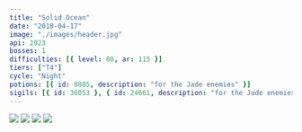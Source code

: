 ```yaml
---
title: "Solid Ocean"
date: "2018-04-17"
image: "./images/header.jpg"
api: 2923
bosses: 1
difficulties: [{ level: 80, ar: 115 }]
tiers: ["T4"]
cycle: "Night"
potions: [{ id: 8885, description: "for the Jade enemies" }]
sigils: [{ id: 36053 }, { id: 24661, description: "for the Jade enemies" }]
---
```


<Grid>
<Row>
<Column compact>
<Image src="./images/start_1.jpg" compact/>
</Column>
<Column compact>
<Image src="./images/start_2.jpg" compact/>
</Column>
</Row>

<Row>
<Column compact>
<Image src="./images/start_3.jpg" compact/>
</Column>
<Column compact>
<Image src="./images/jade_maw.jpg" compact/>
</Column>
</Row>
</Grid>
